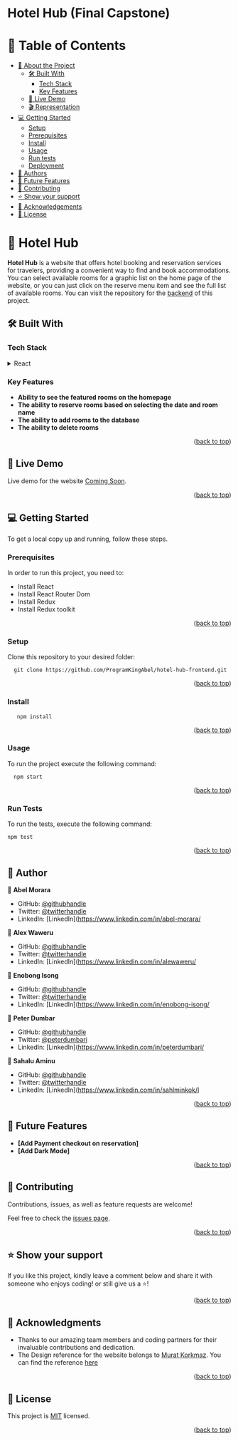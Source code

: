 # Hotel Hub (Final Capstone)

<a id="readme-top"></a>

# 📗 Table of Contents

- [📖 About the Project](#about-project)
  - [🛠 Built With](#built-with)
    - [Tech Stack](#tech-stack)
    - [Key Features](#key-features)
  - [🚀 Live Demo](#live-demo)
  - [🎬 Representation](#representation)
- [💻 Getting Started](#getting-started)
  - [Setup](#setup)
  - [Prerequisites](#prerequisites)
  - [Install](#install)
  - [Usage](#usage)
  - [Run tests](#run-tests)
  - [Deployment](#triangular_flag_on_post-deployment)
- [👥 Authors](#authors)
- [🔭 Future Features](#future-features)
- [🤝 Contributing](#contributing)
- [⭐️ Show your support](#support)
- [🙏 Acknowledgements](#acknowledgements)
- [📝 License](#license)

<!-- PROJECT DESCRIPTION -->

# 📖 Hotel Hub <a id="about-project"></a>

**Hotel Hub** is a website that offers hotel booking and reservation services for travelers, providing a convenient way to find and book accommodations. You can select available rooms for a graphic list on the home page of the website, or you can just click on the reserve menu item and see the full list of available rooms. You can visit the repository for the [backend](https://github.com/ProgramKingAbel/hotel-hub-backend.git) of this project.

## 🛠 Built With <a id="built-with"></a>

### Tech Stack <a id="tech-stack"></a>

<details>
  <summary>React</summary>
  <ul>
    <li><a>https://rubyonrails.org/</a></li>
    <li><a>https://react.dev/</a></li>
  </ul>
</details>

<!-- Features -->

### Key Features <a id="key-features"></a>

- **Ability to see the featured rooms on the homepage**
- **The ability to reserve rooms based on selecting the date and room name**
- **The ability to add rooms to the database**
- **The ability to delete rooms**

<p align="right">(<a href="#readme-top">back to top</a>)</p>

## 🚀 Live Demo <a id="live-demo"></a>

Live demo for the website [Coming Soon]().

<p align="right">(<a href="#readme-top">back to top</a>)</p>

<!-- <p align="right">(<a href="#readme-top">back to top</a>)</p> -->

<!-- GETTING STARTED -->

## 💻 Getting Started <a id="getting-started"></a>

To get a local copy up and running, follow these steps.

### Prerequisites

In order to run this project, you need to:

- Install React
- Install React Router Dom
- Install Redux
- Install Redux toolkit

<p align="right">(<a href="#readme-top">back to top</a>)</p>

### Setup

Clone this repository to your desired folder:

```
  git clone https://github.com/ProgramKingAbel/hotel-hub-frontend.git
```

<p align="right">(<a href="#readme-top">back to top</a>)</p>

### Install

```cd hotel-hub-frontend
   npm install
```

 <p align="right">(<a href="#readme-top">back to top</a>)</p>

### Usage

To run the project execute the following command:

```
  npm start
```

<p align="right">(<a href="#readme-top">back to top</a>)</p>

### Run Tests <a id="run-tests"></a>

To run the tests, execute the following command:

```
npm test

```

<p align="right">(<a href="#readme-top">back to top</a>)</p>

<!-- AUTHORS -->

## 👥 Author <a id="authors"></a>

👤 **Abel Morara**

- GitHub: [@githubhandle](https://github.com/ProgramKingAbel)
- Twitter: [@twitterhandle](https://twitter.com/CeoAbel1)
- LinkedIn: [LinkedIn](https://www.linkedin.com/in/abel-morara/

👤 **Alex Waweru**

- GitHub: [@githubhandle](https://github.com/AleWaweru)
- Twitter: [@twitterhandle](https://twitter.com/home)
- LinkedIn: [LinkedIn](https://www.linkedin.com/in/alewaweru/

👤 **Enobong Isong**

- GitHub: [@githubhandle](https://github.com/Enoisong)
- Twitter: [@twitterhandle](https://twitter.com/Enobongmisong)
- LinkedIn: [LinkedIn](https://www.linkedin.com/in/enobong-isong/

👤 **Peter Dumbar**

- GitHub: [@githubhandle](https://github.com/Peter-Dumbari)
- Twitter: [@peterdumbari](https://twitter.com/Peterdumbari)
- LinkedIn: [LinkedIn](https://www.linkedin.com/in/peterdumbari/

👤 **Sahalu Aminu**

- GitHub: [@githubhandle](https://github.com/sahlminkok)
- Twitter: [@twitterhandle](https://twitter.com/sahlminkok)
- LinkedIn: [LinkedIn](https://www.linkedin.com/in/sahlminkok/l

<p align="right">(<a href="#readme-top">back to top</a>)</p>

## 🔭 Future Features <a id="future-features"></a>

- **[Add Payment checkout on reservation]**
- **[Add Dark Mode]**

<p align="right">(<a href="#readme-top">back to top</a>)</p>

<!-- CONTRIBUTING -->

## 🤝 Contributing <a id="contributing"></a>

Contributions, issues, as well as feature requests are welcome!

Feel free to check the [issues page](https://github.com/ProgramKingAbel/hotel-hub-frontend/issues).

<p align="right">(<a href="#readme-top">back to top</a>)</p>

<!-- SUPPORT -->

## ⭐️ Show your support <a id="support"></a>

If you like this project, kindly leave a comment below and share it with
someone who enjoys coding! or still give us a ⭐️!

<p align="right">(<a href="#readme-top">back to top</a>)</p>

<!-- ACKNOWLEDGEMENTS -->

## 🙏 Acknowledgments <a id="acknowledgements"></a>

- Thanks to our amazing team members and coding partners for their invaluable contributions and dedication.
- The Design reference for the website belongs to [Murat Korkmaz](https://www.behance.net/muratk). You can find the reference [here](https://www.behance.net/gallery/26425031/Vespa-Responsive-Redesign/modules/173005583)

<p align="right">(<a href="#readme-top">back to top</a>)</p>

<!-- LICENSE -->

## 📝 License <a id="license"></a>

This project is [MIT](./LICENSE) licensed.

<p align="right">(<a href="#readme-top">back to top</a>)</p>
